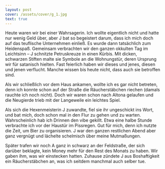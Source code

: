 ```yaml
---
layout: post
cover: /assets/cover/g_1.jpg
text: true
---
```

Heute waren wir bei einer Wahrsagerin. Ich wollte eigentlich nicht und hatte nur wenig Geld über, aber J bat so begeistert darum, dass ich mich doch auf das teuflische Unternehmen einließ. Es wurde dann tatsächlich zum Heidenspaß. Gemeinsam verbrachten wir den ganzen okkulten Tag im Leichtsinn – J schnitzte Petruskreuze in einen Kürbis. Mit dicken, schwarzen Stiften malte sie Symbole an die Wohnungstür, deren Ursprung wir für satanisch hielten. Fast feierlich haben wir dieses und jenes, diesen und jenen verflucht. Manche wissen bis heute nicht, dass auch sie betroffen sind.

Als wir schließlich vor dem Haus ankamen, wollte ich es gar nicht betreten, denn ich konnte schon auf der Straße die Räucherstäbchen riechen (damals rauchte ich noch nicht). Doch wir waren schon nach Altona gelaufen und die Neugierde trieb mit der Langeweile ein leichtes Spiel.

Als sich die Hexenmeisterin J zuwandte, fiel sie ihr ungeschickt ins Wort, und bat mich, doch schon mal in den Flur zu gehen und zu warten. Wahrscheinlich hab ich Drinnen den vibe gekillt. Etwa eine halbe Stunde verbrachte ich vor der Haustür im Pissregen. Gut für mich, denn ich nutzte die Zeit, um Bier zu organisieren. J war den ganzen restlichen Abend aber ganz vergnügt und lächelte schelmisch über meine Mutmaßungen.

Später trafen wir noch A ganz in schwarz an der Feldstraße, der sich darüber beklagte, kein Money mehr für den Rest des Monats zu haben. Wir gaben ihm, was wir einstecken hatten. Zuhause zündete J aus Boshaftigkeit ein Räucherstäbchen an, was ich seitdem manchmal auch selber tue.